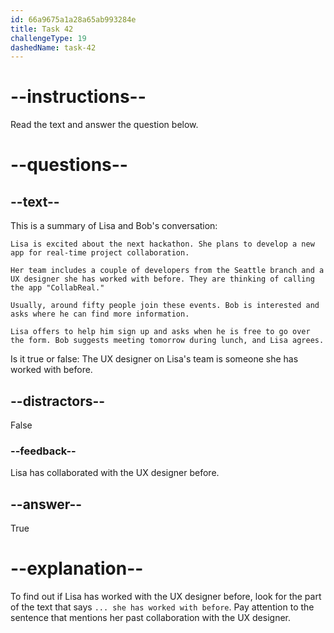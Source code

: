 ```yaml
---
id: 66a9675a1a28a65ab993284e
title: Task 42
challengeType: 19
dashedName: task-42
---
```


<!-- READING -->

# --instructions--

Read the text and answer the question below.

# --questions--

## --text--

This is a summary of Lisa and Bob's conversation:

`Lisa is excited about the next hackathon. She plans to develop a new app for real-time project collaboration.`

`Her team includes a couple of developers from the Seattle branch and a UX designer she has worked with before. They are thinking of calling the app "CollabReal."`

`Usually, around fifty people join these events. Bob is interested and asks where he can find more information.`

`Lisa offers to help him sign up and asks when he is free to go over the form. Bob suggests meeting tomorrow during lunch, and Lisa agrees.`

Is it true or false: The UX designer on Lisa's team is someone she has worked with before.

## --distractors--

False

### --feedback--

Lisa has collaborated with the UX designer before.

## --answer--

True

# --explanation--

To find out if Lisa has worked with the UX designer before, look for the part of the text that says `... she has worked with before`. Pay attention to the sentence that mentions her past collaboration with the UX designer.

